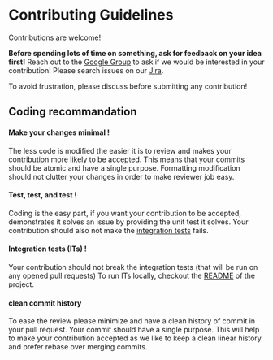 # Contributing Guidelines

Contributions are welcome!

**Before spending lots of time on something, ask for feedback on your idea first!**
Reach out to the [Google Group](https://groups.google.com/forum/#!forum/sonarqube) to ask if we would be interested in your contribution!
Please search issues on our [Jira](http://jira.sonarsource.com/browse/SONARJAVA).
 
 To avoid frustration, please discuss before submitting any contribution! 

## Coding recommandation

#### Make your changes minimal !
 The less code is modified the easier it is to review and makes your contribution more likely to be accepted.
 This means that your commits should be atomic and have a single purpose. Formatting modification should not clutter your changes in order to make reviewer job easy.
  
#### Test, test, and test !
 Coding is the easy part, if you want your contribution to be accepted, demonstrates it solves an issue by providing the unit test it solves.
 Your contribution should also not make the [integration tests](#ITs) fails.
  
#### <a name="ITs"></a>Integration tests (ITs) !

  Your contribution should not break the integration tests (that will be run on any opened pull requests)
  To run ITs locally, checkout the [README](https://github.com/SonarSource/sonar-java/blob/master/README.md) of the project.

#### clean commit history

  To ease the review please minimize and have a clean history of commit in your pull request. Your commit should have a single purpose.
  This will help to make your contribution accepted as we like to keep a clean linear history and prefer rebase over merging commits.
